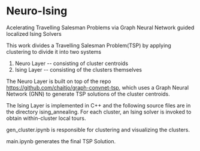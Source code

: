 # Neuro-Ising
Acelerating Travelling Salesman Problems via Graph Neural Network guided localized Ising Solvers

This work divides a Travelling Salesman Problem(TSP) by applying clustering to divide it into two systems
  1) Neuro Layer -- consisting of cluster centroids
  2) Ising Layer -- consisting of the clusters themselves
  
The Neuro Layer is built on top of the repo https://github.com/chaitjo/graph-convnet-tsp, which uses a Graph Neural Network (GNN) to generate TSP solutions of the cluster centroids.

The Ising Layer is implemented in C++ and the following source files are in the directory ising_annealing. For each cluster, an Ising solver is invoked to obtain within-cluster local tours.

gen_cluster.ipynb is responsible for clustering and visualizing the clusters.

main.ipynb generates the final TSP Solution.


